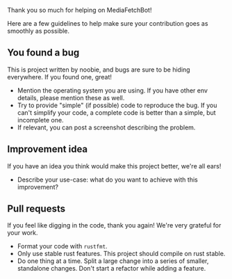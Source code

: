 Thank you so much for helping on MediaFetchBot!

Here are a few guidelines to help make sure your contribution goes as smoothly as possible.

## You found a bug

This is project written by noobie, and bugs are sure to be hiding everywhere. If you found one, great!

* Mention the operating system you are using. If you have other env details, please mention these as well.
* Try to provide "simple" (if possible) code to reproduce the bug. If you can't simplify your code, a complete code is better than a simple, but incomplete one.
* If relevant, you can post a screenshot describing the problem.

## Improvement idea

If you have an idea you think would make this project better, we're all ears!

* Describe your use-case: what do you want to achieve with this improvement?

## Pull requests

If you feel like digging in the code, thank you again! We're very grateful for your work.

* Format your code with `rustfmt`.
* Only use stable rust features. This project should compile on rust stable.
* Do one thing at a time. Split a large change into a series of smaller, standalone changes. Don't start a refactor while adding a feature.